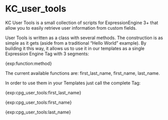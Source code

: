 # KC_user_tools
KC User Tools is a small collection of scripts for ExpressionEngine 3+ that allow you to easily retrieve user information from custom fields.

User Tools is written as a class with several methods. The construction is as simple as it gets (aside from a traditional “Hello World” example). By building it this way, it allows us to use it in our templates as a single Expression Engine Tag with 3 segments:

{exp:function:method}

The current available functions are: first_last_name, first_name, last_name.

In order to use them in your Templates just call the complete Tag:

{exp:cpg_user_tools:first_last_name}

{exp:cpg_user_tools:first_name}

{exp:cpg_user_tools:last_name}
